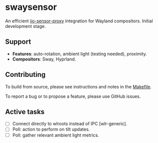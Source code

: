 # swaysensor

An efficient [iio-sensor-proxy](https://gitlab.freedesktop.org/hadess/iio-sensor-proxy/) integration for Wayland compositors. Initial development stage.

## Support

- **Features**: auto-rotation, ambient light (testing needed), proximity.
- **Compositors**: Sway, Hyprland.

## Contributing

To build from source, please see instructions and notes in the [Makefile](./Makefile).

To report a bug or to propose a feature, please use GitHub issues.

## Active tasks

- [ ] Connect directly to wlroots instead of IPC [wlr-generic].
- [ ] Poll: action to perform on tilt updates.
- [ ] Poll: gather relevant ambient light metrics.
